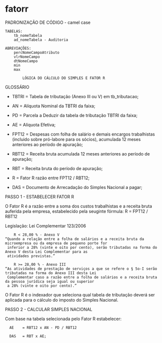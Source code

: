 # fatorr
PADRONIZAÇÃO DE CÓDIGO - camel case
	
	TABELAS:
		tb_nomeTabela
		ad_nomeTabela - Auditoria
	
	ABREVIAÇÕES:
		percNomeCampoAtributo	
		vlrNomeCampo			
		dtNomeCampo  			
		min
		max
		
            LÓGICA DO CÁLCULO DO SIMPLES E FATOR R
  
  GLOSSÁRIO
  
  * TBTRI = Tabela de tributação (Anexo III ou V) em tb_tributacao;
  
  * AN    = Alíquota Nominal da TBTRI da faixa;
  
  * PD    = Parcela a Deduzir da tabela de tributação TBTRI da faixa;
  
  * AE    = Alíquota Efetiva;
  
  * FPT12 = Despesas com folha de salário e demais encargos trabalhistas (incluido sobre pró-labore para os sócios), 
            acumulada 12 meses anteriores ao período de apuração;
            
  * RBT12 = Receita bruta acumulada 12 meses anteriores ao período de apuração;
  
  * RBT   = Receita bruta do período de apuração;
  
  * R     = Fator R razão entre FPT12 / RBT12;
  
  * DAS   = Documento de Arrecadação do Simples Nacional a pagar;
  
  PASSO 1 - ESTABELECER FATOR R
  
  O Fator R é a razão entre a soma dos custos trabalhistas e a receita bruta auferida pela empresa, estabelecido pela seuginte
  fórmula:
         R =  FPT12 / RBT12

  Legislação: Lei Complementar 123/2006
        
        R < 28,00 % - Anexo V
    “Quando a relação entre a folha de salários e a receita bruta da microempresa ou da empresa de pequeno porte for 
     inferior a 28% (vinte e oito por cento), serão tributadas na forma do Anexo V desta Lei Complementar para as 
     atividades previstas.”

        R >= 28,00 % - Anexo III
    “As atividades de prestação de serviços a que se refere o § 5o-I serão tributadas na forma do Anexo III desta Lei 
     Complementar caso a razão entre a folha de salários e a receita bruta da pessoa jurídica seja igual ou superior 
     a 28% (vinte e oito por cento).”
  
  O Fator R é o indexador que seleciona qual tabela de tributação deverá ser aplicada para o cálculo do imposto do Simples Nacional.
  
  PASSO 2 - CALCULAR SIMPLES NACIONAL
  
  Com base na tabela selecionada pelo Fator R estabelecer:
  
      AE    = RBT12 x AN - PD / RBT12
      
      DAS   = RBT x AE;
      
      
